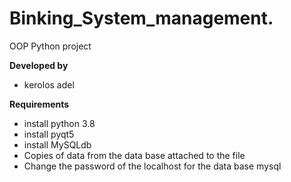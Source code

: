 # Binking_System_management.
OOP Python project 

**Developed by**
- kerolos adel

**Requirements**
- install python 3.8 
- install pyqt5
- install MySQLdb
- Copies of data from the data base attached to the file
- Change the password of the localhost for the data base mysql

